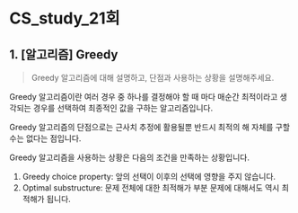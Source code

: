 # CS_study_21회

## 1. [알고리즘] Greedy

> Greedy 알고리즘에 대해 설명하고, 단점과 사용하는 상황을 설명해주세요.

Greedy 알고리즘이란 여러 경우 중 하나를 결정해야 할 때 마다 매순간 최적이라고 생각되는 경우를 선택하여 최종적인 값을 구하는 알고리즘입니다.

Greedy 알고리즘의 단점으로는 근사치 추정에 활용될뿐 반드시 최적의 해 자체를 구할 수는 없다는 점입니다.

Greedy 알고리즘을 사용하는 상황은 다음의 조건을 만족하는 상황입니다.

1. Greedy choice property: 앞의 선택이 이후의 선택에 영향을 주지 않습니다.
2. Optimal substructure: 문제 전체에 대한 최적해가 부분 문제에 대해서도 역시 최적해가 됩니다.